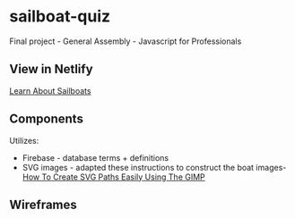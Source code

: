 # sailboat-quiz
Final project - General Assembly - Javascript for Professionals

## View in Netlify
[Learn About Sailboats](https://katie-sailboat-quiz.netlify.app/)

## Components
Utilizes:
  * Firebase - database terms + definitions
  * SVG images - adapted these instructions to construct the boat images- [How To Create SVG Paths Easily Using The GIMP](https://www.useragentman.com/blog/2013/04/26/how-to-create-svg-paths-easily-using-the-gimp/)

## Wireframes


##
